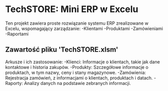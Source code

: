 # TechSTORE: Mini ERP w Excelu
Ten projekt zawiera proste rozwiązanie systemu ERP zrealizowane w Excelu, wspomagający zarządzanie:
-Klientami
-Produktami
-Zamówieniami
-Raportami

## Zawartość pliku 'TechSTORE.xlsm'
Arkusze i ich zastosowanie:
-Klienci: Informacje o klientach, takie jak dane kontaktowe i historia zakupów.
-Produkty: Szczegółowe informacje o produktach, w tym nazwy, ceny i stany magazynowe.
-Zamówienia: Rejestracja zamówień, z informacjami o klientach, produktach i datach.
-Raporty: Analizy danych na podstawie zebranych informacji.
